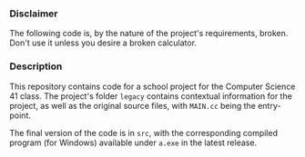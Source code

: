 ### Disclaimer
The following code is, by the nature of the project's requirements, broken. Don't use it unless you
desire a broken calculator.
### Description
This repository contains code for a school project for the Computer Science 41 class. The project's 
folder `legacy` contains contextual information for the project, as well as the original source
files, with `MAIN.cc` being the entry-point.

The final version of the code is in `src`, with the corresponding compiled program (for Windows) 
available under `a.exe` in the latest release.
